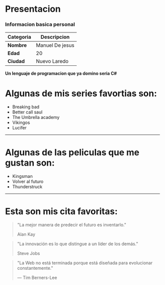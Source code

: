 # Presentacion
### Informacion basica personal

| Categoria  |Descripcion         | 
|------------|--------------------|
| **Nombre** | Manuel De jesus    | 
| **Edad**   |   20               | 
| **Ciudad** |   Nuevo Laredo     | 

**Un lenguaje de programacion que ya domino seria C#**


# Algunas de mis series favortias son:
 
- Breaking bad
- Better call saul
- The Umbrella academy
- Vikingos
- Lucifer 

---

# Algunas de las peliculas que me gustan son:

- Kingsman
- Volver al futuro
- Thunderstruck 

---

# Esta son mis cita favoritas:

> "La mejor manera de predecir el futuro es inventarlo."
>
>Alan Kay


>"La innovación es lo que distingue a un líder de los demás."
>
>  Steve Jobs


> "La Web no está terminada porque está diseñada para evolucionar constantemente."
> 
> — Tim Berners-Lee
